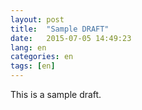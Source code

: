 ```yaml
---
layout: post
title:  "Sample DRAFT"
date:   2015-07-05 14:49:23
lang: en
categories: en
tags: [en]
---
```


This is a sample draft.

